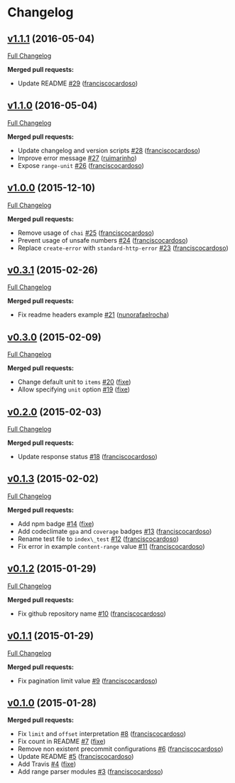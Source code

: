 # Changelog

## [v1.1.1](https://github.com/seegno/koa-pagination/tree/v1.1.1) (2016-05-04)
[Full Changelog](https://github.com/seegno/koa-pagination/compare/v1.1.0...v1.1.1)

**Merged pull requests:**

- Update README [\#29](https://github.com/seegno/koa-pagination/pull/29) ([franciscocardoso](https://github.com/franciscocardoso))

## [v1.1.0](https://github.com/seegno/koa-pagination/tree/v1.1.0) (2016-05-04)
[Full Changelog](https://github.com/seegno/koa-pagination/compare/v1.0.0...v1.1.0)

**Merged pull requests:**

- Update changelog and version scripts [\#28](https://github.com/seegno/koa-pagination/pull/28) ([franciscocardoso](https://github.com/franciscocardoso))
- Improve error message [\#27](https://github.com/seegno/koa-pagination/pull/27) ([ruimarinho](https://github.com/ruimarinho))
- Expose `range-unit` [\#26](https://github.com/seegno/koa-pagination/pull/26) ([franciscocardoso](https://github.com/franciscocardoso))

## [v1.0.0](https://github.com/seegno/koa-pagination/tree/v1.0.0) (2015-12-10)
[Full Changelog](https://github.com/seegno/koa-pagination/compare/v0.3.1...v1.0.0)

**Merged pull requests:**

- Remove usage of `chai` [\#25](https://github.com/seegno/koa-pagination/pull/25) ([franciscocardoso](https://github.com/franciscocardoso))
- Prevent usage of unsafe numbers [\#24](https://github.com/seegno/koa-pagination/pull/24) ([franciscocardoso](https://github.com/franciscocardoso))
- Replace `create-error` with `standard-http-error` [\#23](https://github.com/seegno/koa-pagination/pull/23) ([franciscocardoso](https://github.com/franciscocardoso))

## [v0.3.1](https://github.com/seegno/koa-pagination/tree/v0.3.1) (2015-02-26)
[Full Changelog](https://github.com/seegno/koa-pagination/compare/v0.3.0...v0.3.1)

**Merged pull requests:**

- Fix readme headers example [\#21](https://github.com/seegno/koa-pagination/pull/21) ([nunorafaelrocha](https://github.com/nunorafaelrocha))

## [v0.3.0](https://github.com/seegno/koa-pagination/tree/v0.3.0) (2015-02-09)
[Full Changelog](https://github.com/seegno/koa-pagination/compare/v0.2.0...v0.3.0)

**Merged pull requests:**

- Change default unit to `items` [\#20](https://github.com/seegno/koa-pagination/pull/20) ([fixe](https://github.com/fixe))
- Allow specifying `unit` option [\#19](https://github.com/seegno/koa-pagination/pull/19) ([fixe](https://github.com/fixe))

## [v0.2.0](https://github.com/seegno/koa-pagination/tree/v0.2.0) (2015-02-03)
[Full Changelog](https://github.com/seegno/koa-pagination/compare/v0.1.3...v0.2.0)

**Merged pull requests:**

- Update response status [\#18](https://github.com/seegno/koa-pagination/pull/18) ([franciscocardoso](https://github.com/franciscocardoso))

## [v0.1.3](https://github.com/seegno/koa-pagination/tree/v0.1.3) (2015-02-02)
[Full Changelog](https://github.com/seegno/koa-pagination/compare/v0.1.2...v0.1.3)

**Merged pull requests:**

- Add npm badge [\#14](https://github.com/seegno/koa-pagination/pull/14) ([fixe](https://github.com/fixe))
- Add codeclimate `gpa` and `coverage` badges [\#13](https://github.com/seegno/koa-pagination/pull/13) ([franciscocardoso](https://github.com/franciscocardoso))
- Rename test file to `index\_test` [\#12](https://github.com/seegno/koa-pagination/pull/12) ([franciscocardoso](https://github.com/franciscocardoso))
- Fix error in example `content-range` value [\#11](https://github.com/seegno/koa-pagination/pull/11) ([franciscocardoso](https://github.com/franciscocardoso))

## [v0.1.2](https://github.com/seegno/koa-pagination/tree/v0.1.2) (2015-01-29)
[Full Changelog](https://github.com/seegno/koa-pagination/compare/v0.1.1...v0.1.2)

**Merged pull requests:**

- Fix github repository name [\#10](https://github.com/seegno/koa-pagination/pull/10) ([franciscocardoso](https://github.com/franciscocardoso))

## [v0.1.1](https://github.com/seegno/koa-pagination/tree/v0.1.1) (2015-01-29)
[Full Changelog](https://github.com/seegno/koa-pagination/compare/v0.1.0...v0.1.1)

**Merged pull requests:**

- Fix pagination limit value [\#9](https://github.com/seegno/koa-pagination/pull/9) ([franciscocardoso](https://github.com/franciscocardoso))

## [v0.1.0](https://github.com/seegno/koa-pagination/tree/v0.1.0) (2015-01-28)
**Merged pull requests:**

- Fix `limit` and `offset` interpretation [\#8](https://github.com/seegno/koa-pagination/pull/8) ([franciscocardoso](https://github.com/franciscocardoso))
- Fix count in README [\#7](https://github.com/seegno/koa-pagination/pull/7) ([fixe](https://github.com/fixe))
- Remove non existent precommit configurations [\#6](https://github.com/seegno/koa-pagination/pull/6) ([franciscocardoso](https://github.com/franciscocardoso))
- Update README [\#5](https://github.com/seegno/koa-pagination/pull/5) ([franciscocardoso](https://github.com/franciscocardoso))
- Add Travis [\#4](https://github.com/seegno/koa-pagination/pull/4) ([fixe](https://github.com/fixe))
- Add range parser modules [\#3](https://github.com/seegno/koa-pagination/pull/3) ([franciscocardoso](https://github.com/franciscocardoso))
